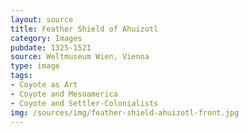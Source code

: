 ```yaml
---
layout: source
title: Feather Shield of Ahuizotl 
category: Images
pubdate: 1325-1521
source: Weltmuseum Wien, Vienna
type: image
tags:
- Coyote as Art
- Coyote and Mesoamerica
- Coyote and Settler-Colonialists
img: /sources/img/feather-shield-ahuizotl-front.jpg
---
```


